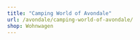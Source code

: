 ```yaml
---
title: "Camping World of Avondale"
url: /avondale/camping-world-of-avondale/
shop: Wohnwagen
---
```

